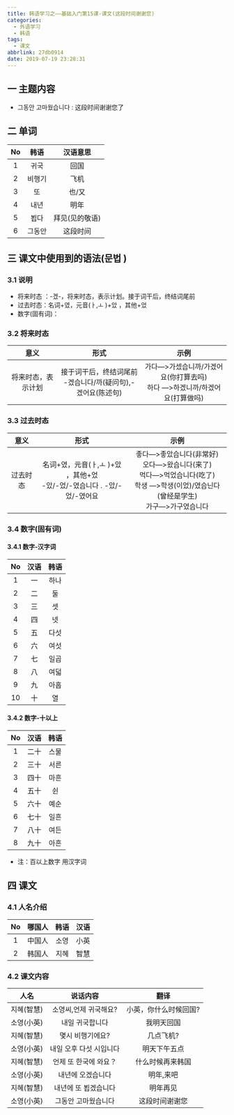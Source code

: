 ```yaml
---
title: 韩语学习之——基础入门第15课-课文(这段时间谢谢您)
categories:
  - 外语学习
  - 韩语
tags:
  - 课文
abbrlink: 27db0914
date: 2019-07-19 23:28:31
---
```


##   一 主题内容

* 그동안 고마웠습니다  : 这段时间谢谢您了

<!--more-->

## 二 单词

|  No  |  韩语  |    汉语意思    |
| :--: | :----: | :------------: |
|  1   |  귀국  |      回国      |
|  2   | 비행기 |      飞机      |
|  3   |   또   |     也/又      |
|  4   |  내년  |      明年      |
|  5   |  뵙다  | 拜见(见的敬语) |
|  6   | 그동안 |    这段时间    |

## 三  课文中使用到的语法(문법 )

### 3.1 说明

* 将来时态 ：-겠-，将来时态，表示计划。接于词干后，终结词尾前
* 过去时态：名词+였，元音(ㅏ,ㅗ )+았 ，其他+었 
* 数字(固有词)：

### 3.2 将来时态

|        意义        |                             形式                             |                             示例                             |
| :----------------: | :----------------------------------------------------------: | :----------------------------------------------------------: |
| 将来时态，表示计划 | 接于词干后，终结词尾前<br>-겠습니다/까(疑问句),-겠어요(陈述句) | 가다—>가셌습니까/가겠어요(你打算去吗)<br/>하다 —>하겠니까/하겠어요(打算做吗)<br/> |

### 3.3 过去时态

|   意义   |                             形式                             |                             示例                             |
| :------: | :----------------------------------------------------------: | :----------------------------------------------------------: |
| 过去时态 | 名词+였，元音(ㅏ,ㅗ )+았 ，其他+었<br> -았/-었/-였습니다 . -았/-었/-였어요 | 좋다—>좋았습니다(非常好)<br/>오다—>왔습니다(来了)<br/>먹다—>먹었습니다(吃了)<br/>학생 —>학생(이었)/였습닌다(曾经是学生)<br/>가구—>가구였습니다 |

### 3.4 数字(固有词)

#### 3.4.1 数字-汉字词

|  No  | 汉语 | 韩语 |
| :--: | :--: | :--: |
|  1   |  一  | 하나 |
|  2   |  二  |  둘  |
|  3   |  三  |  셋  |
|  4   |  四  |  넷  |
|  5   |  五  | 다섯 |
|  6   |  六  | 여섯 |
|  7   |  七  | 일곱 |
|  8   |  八  | 여덟 |
|  9   |  九  | 아홉 |
|  10  |  十  |  열  |

#### 3.4.2 数字-十以上

|  No  | 汉语 | 韩语 |
| :--: | :--: | :--: |
|  1   | 二十 | 스물 |
|  2   | 三十 | 서른 |
|  3   | 四十 | 마흔 |
|  4   | 五十 |  쉰  |
|  5   | 六十 | 예순 |
|  6   | 七十 | 일흔 |
|  7   | 八十 | 여든 |
|  8   | 九十 | 아흔 |

* 注：百以上数字 用汉字词

## 四 课文

### 4.1 人名介绍

|  No  | 哪国人 | 韩语 | 汉语 |
| :--: | :----: | :--: | :--: |
|  1   | 中国人 | 소영 | 小英 |
|  2   | 韩国人 | 지혜 | 智慧 |

### 4.2 课文内容


|    人名    |        说话内容         |         翻译          |
| :--------: | :---------------------: | :-------------------: |
| 지혜(智慧) |  소영씨,언제 귀국해요?  | 小英，你什么时候回国? |
| 소영(小英) |     내일 귀국합니다     |      我明天回国       |
| 지혜(智慧) |    몇시 비행기에요?     |       几点飞机?       |
| 소영(小英) | 내일 오후 다섯 시입니다 |     明天下午五点      |
| 지혜(智慧) |  언제 또 한국에 와요？  |   什么时候再来韩国    |
| 소영(小英) |    내년에 오겠습니다    |       明年,来吧       |
| 지혜(智慧) |  내년에 또  뵙겠습니다  |       明年再见        |
| 소영(小英) |   그동안 고마웠습니다   |    这段时间谢谢您     |
